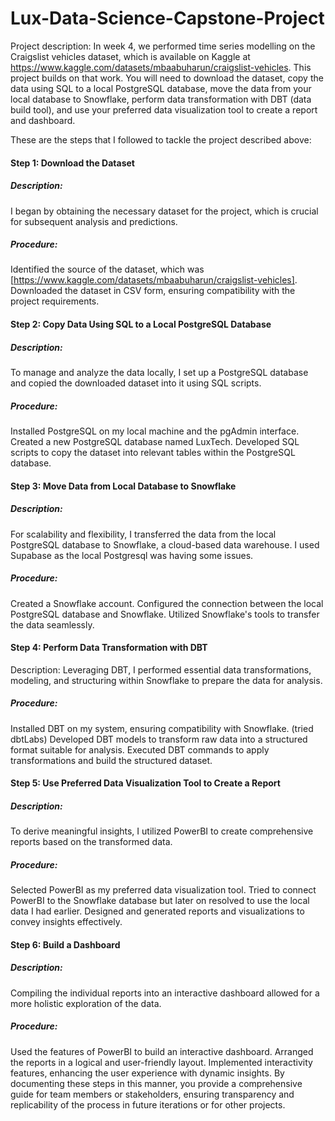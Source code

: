 # Lux-Data-Science-Capstone-Project

Project description:
In week 4, we performed time series modelling on the Craigslist vehicles dataset, which is available on Kaggle at https://www.kaggle.com/datasets/mbaabuharun/craigslist-vehicles. This project builds on that work. You will need to download the dataset, copy the data using SQL to a local PostgreSQL database, move the data from your local database to Snowflake, perform data transformation with DBT (data build tool), and use your preferred data visualization tool to create a report and dashboard.



These are the steps that I followed to tackle the project described above:
#### Step 1: Download the Dataset
##### Description:
I began by obtaining the necessary dataset for the project, which is crucial for subsequent analysis and predictions.
##### Procedure:
Identified the source of the dataset, which was [https://www.kaggle.com/datasets/mbaabuharun/craigslist-vehicles].
Downloaded the dataset in CSV form, ensuring compatibility with the project requirements.


#### Step 2: Copy Data Using SQL to a Local PostgreSQL Database
##### Description:
To manage and analyze the data locally, I set up a PostgreSQL database and copied the downloaded dataset into it using SQL scripts.
##### Procedure:
Installed PostgreSQL on my local machine and the pgAdmin interface.
Created a new PostgreSQL database named LuxTech.
Developed SQL scripts to copy the dataset into relevant tables within the PostgreSQL database.


#### Step 3: Move Data from Local Database to Snowflake
##### Description:
For scalability and flexibility, I transferred the data from the local PostgreSQL database to Snowflake, a cloud-based data warehouse. I used Supabase as the local Postgresql was having some issues.
##### Procedure:
Created a Snowflake account.
Configured the connection between the local PostgreSQL database and Snowflake.
Utilized Snowflake's tools to transfer the data seamlessly.


#### Step 4: Perform Data Transformation with DBT
Description:
Leveraging DBT, I performed essential data transformations, modeling, and structuring within Snowflake to prepare the data for analysis.

##### Procedure:
Installed DBT on my system, ensuring compatibility with Snowflake. (tried dbtLabs)
Developed DBT models to transform raw data into a structured format suitable for analysis.
Executed DBT commands to apply transformations and build the structured dataset.


#### Step 5: Use Preferred Data Visualization Tool to Create a Report
##### Description:
To derive meaningful insights, I utilized PowerBI to create comprehensive reports based on the transformed data.
##### Procedure:
Selected PowerBI as my preferred data visualization tool.
Tried to connect PowerBI to the Snowflake database but later on resolved to use the local data I had earlier.
Designed and generated reports and visualizations to convey insights effectively.


#### Step 6: Build a Dashboard
##### Description:
Compiling the individual reports into an interactive dashboard allowed for a more holistic exploration of the data.
##### Procedure:
Used the features of PowerBI to build an interactive dashboard.
Arranged the reports in a logical and user-friendly layout.
Implemented interactivity features, enhancing the user experience with dynamic insights.
By documenting these steps in this manner, you provide a comprehensive guide for team members or stakeholders, ensuring transparency and replicability of the process in future iterations or for other projects.
